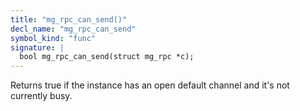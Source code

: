 ```yaml
---
title: "mg_rpc_can_send()"
decl_name: "mg_rpc_can_send"
symbol_kind: "func"
signature: |
  bool mg_rpc_can_send(struct mg_rpc *c);
---
```


Returns true if the instance has an open default channel
and it's not currently busy. 

